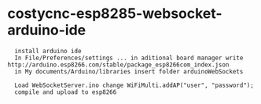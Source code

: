 # costycnc-esp8285-websocket-arduino-ide
      install arduino ide
      In File/Preferences/settings ... in aditional board manager write http://arduino.esp8266.com/stable/package_esp8266com_index.json
      in My documents/Arduino/libraries insert folder arduinoWebSockets
      
      Load WebSocketServer.ino change WiFiMulti.addAP("user", "password");
      compile and upload to esp8266 
